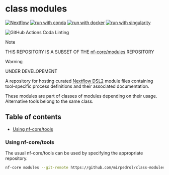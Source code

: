 # class modules

[![Nextflow](https://img.shields.io/badge/nextflow%20DSL2-%E2%89%A521.10.3-23aa62.svg?labelColor=000000)](https://www.nextflow.io/)
[![run with conda](http://img.shields.io/badge/run%20with-conda-3EB049?labelColor=000000&logo=anaconda)](https://docs.conda.io/en/latest/)
[![run with docker](https://img.shields.io/badge/run%20with-docker-0db7ed?labelColor=000000&logo=docker)](https://www.docker.com/)
[![run with singularity](https://img.shields.io/badge/run%20with-singularity-1d355c.svg?labelColor=000000)](https://sylabs.io/docs/)

![GitHub Actions Coda Linting](https://github.com/nf-core/modules/workflows/Code%20Linting/badge.svg)

> [!NOTE]
> THIS REPOSITORY IS A SUBSET OF THE [nf-core/modules](https://github.com/nf-core/modules) REPOSITORY

> [!WARNING]
> UNDER DEVELOPEMENT

A repository for hosting curated [Nextflow DSL2](https://www.nextflow.io/docs/latest/dsl2.html) module files containing tool-specific process definitions and their associated documentation.

These modules are part of classes of modules depending on their usage. Alternative tools belong to the same class.

## Table of contents

- [Using nf-core/tools](#using-nf-coretools)

### Using nf-core/tools

The usual nf-core/tools can be used by specifying the appropriate repository.

```bash
nf-core modules --git-remote https://github.com/mirpedrol/class-modules.git <YOUR COMMAND>
```
